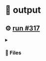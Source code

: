 # 📝  output 

## ⚙️ [run #317](https://github.com/jwenerd/ytm-dl/actions/runs/7808586950)

<details>

<summary>

### 📁 Files

</summary>

|                                                                       |lines|size|bytes |
|-----------------------------------------------------------------------|-----|----|------|
|[`output/history.csv` ](output/history.csv)                            |2225 |216K|218100|
|[`output/library_songs.csv` ](output/library_songs.csv)                |3002 |252K|257468|
|[`output/library_subscriptions.csv` ](output/library_subscriptions.csv)|70   |4.0K|2752  |
|[`output/liked_songs.csv` ](output/liked_songs.csv)                    |1467 |128K|127353|
|[`output/library_albums.csv` ](output/library_albums.csv)              |950  |68K |66387 |
|[`output/library_artists.csv` ](output/library_artists.csv)            |2114 |96K |95925 |

</details>